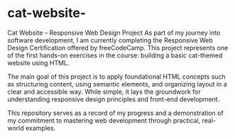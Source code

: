 # cat-website-
Cat Website – Responsive Web Design Project
As part of my journey into software development, I am currently completing the Responsive Web Design Certification offered by freeCodeCamp. This project represents one of the first hands-on exercises in the course: building a basic cat-themed website using HTML.

The main goal of this project is to apply foundational HTML concepts such as structuring content, using semantic elements, and organizing layout in a clear and accessible way. While simple, it lays the groundwork for understanding responsive design principles and front-end development.

This repository serves as a record of my progress and a demonstration of my commitment to mastering web development through practical, real-world examples.
